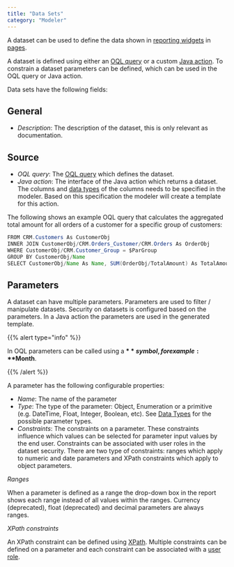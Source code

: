```yaml
---
title: "Data Sets"
category: "Modeler"
---
```



A dataset can be used to define the data shown in [reporting widgets](report-widgets) in [pages](pages).

A dataset is defined using either an [OQL query](oql) or a custom [Java action](java-actions). To constrain a dataset parameters can be defined, which can be used in the OQL query or Java action.

Data sets have the following fields:

## General

*   _Description_: The description of the dataset, this is only relevant as documentation.

## Source

*   _OQL query_: The [OQL query](oql) which defines the dataset.
*   _Java action_: The interface of the Java action which returns a dataset. The columns and [data types](data-types) of the columns needs to be specified in the modeler. Based on this specification the modeler will create a template for this action.

The following shows an example OQL query that calculates the aggregated total amount for all orders of a customer for a specific group of customers:

```java
FROM CRM.Customers As CustomerObj
INNER JOIN CustomerObj/CRM.Orders_Customer/CRM.Orders As OrderObj
WHERE CustomerObj/CRM.Customer_Group = $ParGroup
GROUP BY CustomerObj/Name
SELECT CustomerObj/Name As Name, SUM(OrderObj/TotalAmount) As TotalAmount
```

## Parameters

A dataset can have multiple parameters. Parameters are used to filter / manipulate datasets. Security on datasets is configured based on the parameters. In a Java action the parameters are used in the generated template.

{{% alert type="info" %}}

In OQL parameters can be called using a **$** symbol, for example: **$Month**.

{{% /alert %}}

A parameter has the following configurable properties:

*   _Name_: The name of the parameter
*   _Type_: The type of the parameter: Object, Enumeration or a primitive (e.g. DateTime, Float, Integer, Boolean, etc). See [Data Types](data-types) for the possible parameter types.
*   _Constraints_: The constraints on a parameter. These constraints influence which values can be selected for parameter input values by the end user. Constraints can be associated with user roles in the dataset security. There are two type of constraints: ranges which apply to numeric and date parameters and XPath constraints which apply to object parameters.

_Ranges_

When a parameter is defined as a range the drop-down box in the report shows each range instead of all values within the ranges. Currency (deprecated), float (deprecated) and decimal parameters are always ranges.

_XPath constraints_

An XPath constraint can be defined using [XPath](xpath). Multiple constraints can be defined on a parameter and each constraint can be associated with a [user role](user-roles).
